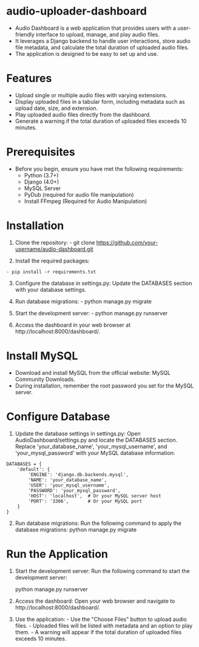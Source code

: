 # audio-uploader-dashboard

  - Audio Dashboard is a web application that provides users with a user-friendly interface to upload, manage, and play audio files.
  - It leverages a Django backend to handle user interactions, store audio file metadata, and calculate the total duration of uploaded audio files.
  - The application is designed to be easy to set up and use.

# Features
  - Upload single or multiple audio files with varying extensions.
  - Display uploaded files in a tabular form, including metadata such as upload date, size, and extension.
  - Play uploaded audio files directly from the dashboard.
  - Generate a warning if the total duration of uploaded files exceeds 10 minutes.

# Prerequisites
  - Before you begin, ensure you have met the following requirements:
    - Python (3.7+)
    - Django (4.0+)
    - MySQL Server
    - PyDub (required for audio file manipulation)
    - Install FFmpeg (Required for Audio Manipulation)

# Installation

  1. Clone the repository:
    - git clone https://github.com/your-username/audio-dashboard.git

  2. Install the required packages:

    - pip install -r requirements.txt
    
  3. Configure the database in settings.py:
    Update the DATABASES section with your database settings.

  4. Run database migrations:
    - python manage.py migrate

  5. Start the development server:
    - python manage.py runserver

  6. Access the dashboard in your web browser at http://localhost:8000/dashboard/.

# Install MySQL
  - Download and install MySQL from the official website: MySQL Community Downloads.
  - During installation, remember the root password you set for the MySQL server.

# Configure Database

  1. Update the database settings in settings.py:
    Open AudioDashboard/settings.py and locate the DATABASES section.
    Replace 'your_database_name', 'your_mysql_username', and 'your_mysql_password' with your MySQL database information:

    DATABASES = {
        'default': {
            'ENGINE': 'django.db.backends.mysql',
            'NAME': 'your_database_name',
            'USER': 'your_mysql_username',
            'PASSWORD': 'your_mysql_password',
            'HOST': 'localhost',  # Or your MySQL server host
            'PORT': '3306',       # Or your MySQL port
        }
    }

  2. Run database migrations:
     Run the following command to apply the database migrations:
      python manage.py migrate

# Run the Application

  1. Start the development server:
     Run the following command to start the development server:

      python manage.py runserver

  2. Access the dashboard:
     Open your web browser and navigate to http://localhost:8000/dashboard/.

  3. Use the application:
    - Use the "Choose Files" button to upload audio files.
    - Uploaded files will be listed with metadata and an option to play them.
    - A warning will appear if the total duration of uploaded files exceeds 10 minutes.
     









